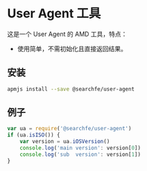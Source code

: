 # User Agent 工具

这是一个 User Agent 的 AMD 工具，特点：

* 使用简单，不需初始化且直接返回结果。

## 安装

```bash
apmjs install --save @searchfe/user-agent
```

## 例子

```javascript
var ua = require('@searchfe/user-agent')
if (ua.isISO()) {
    var version = ua.iOSVersion()
    console.log('main version': version[0])
    console.log('sub  version': version[1])
}
```
